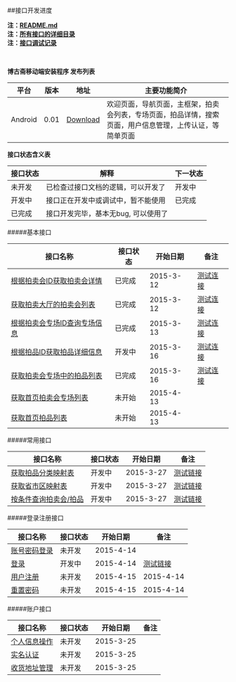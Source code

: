 ##接口开发进度 

**注：[README.md](README.md)**  
**注：[所有接口的详细目录](接口目录.md)**   
**注：[接口调试记录](接口调试记录.md)**  

<br/>

**博古斋移动端安装程序 发布列表**

| 平台 | 版本 | 地址 | 主要功能简介 |
|--------|-------|--------|----------|
| Android |0.01|[Download](http://pan.baidu.com/s/1bnfdAr1)|欢迎页面，导航页面，主框架，拍卖会列表，专场页面，拍品详情，搜索页面，用户信息管理，上传认证，等简单页面 |

**接口状态含义表**

| 接口状态 | 解释 | 下一状态 |
|--------|-------|--------|
| 未开发 | 已检查过接口文档的逻辑，可以开发了 | 开发中 |
| 开发中 | 接口正在开发中或调试中，暂不能使用 | 已完成 |
| 已完成 | 接口开发完毕，基本无bug, 可以使用了 |  |


#####基本接口

| 接口名称 | 接口状态 | 开始日期 | 备注 |
|---------|--------|---------|------------|
| [根据拍卖会ID获取拍卖会详情](首页/拍卖会信息相关接口.md#3) |已完成| 2015-3-12| [测试连接](http://115.231.94.51/tradingsys/phones/pMainAction!getAuctionList.htm?auctionMainStatus=1) |
| [获取拍卖大厅的拍卖会列表](首页/拍卖会信息相关接口.md#2) |已完成| 2015-3-12| [测试连接](http://115.231.94.51/tradingsys/phones/pMainAction!getAuctionMainById.htm?auctionMainId=138) |
| [根据拍卖会专场ID查询专场信息](首页/拍卖会信息相关接口.md#4) |已完成| 2015-3-13| [测试连接](http://115.231.94.51/tradingsys/phones/pSessionAction!getAuctionSessionById.htm?auctionSessionId=165) |
| [根据拍品ID获取拍品详细信息](首页/拍品信息相关接口.md#2) |开发中| 2015-3-16| [测试连接](http://test.shbgz.com/tradingsys/phones/pAuctionInfoAction!getAuctionInfoById.htm?auctionId=418587) |
| [获取拍卖会专场中的拍品列表](首页/拍品信息相关接口.md#3) |已完成| 2015-3-16| [测试连接](http://115.231.94.51/tradingsys/phones/pSessionAction!getAuctionInfoListBySessionId.htm?auctionSessionId=165) |
| [获取首页拍卖会专场列表](首页/拍卖会信息相关接口.md#1) |未开始| 2015-4-13| |
| [获取首页拍品列表](首页/拍品信息相关接口.md#1) |未开始| 2015-4-13| |

#####常用接口

| 接口名称 | 接口状态 | 开始日期 | 备注 |
|---------|--------|---------|------------|
| [获取拍品分类映射表](基本/常用列表获取.md#1) |开发中| 2015-3-27| [测试链接](http://test.shbgz.com/tradingsys/phones/pCommonAction!getAuctionTypeMap.htm)|
| [获取省市区映射表](基本/常用列表获取.md#2) |开发中| 2015-3-27|[测试链接](http://test.shbgz.com/tradingsys/phones/pCommonAction!getAddressZoneMap.htm)|
| [按条件查询拍卖会/拍品](查询/按条件查询拍品.md) |开发中| 2015-3-27|[测试链接](http://test.shbgz.com/tradingsys/phones/pAuctionInfoAction!searchAuction.htm?auctionMainId=144&auctionSeesionId=172)|

#####登录注册接口

| 接口名称 | 接口状态 | 开始日期 | 备注 |
|---------|--------|---------|------------|
| [账号密码登录](我/登录注册.md) |未开发| 2015-4-14| |
 [登录](我/登录注册.md#1) |开发中| 2015-4-14|[测试链接](http://test.shbgz.com/tradingsys/phones/pLoginAction!login.htm?mobile=18018910339&password=123456)| [获取手机验证码](我/登录注册.md#2) |开发中| 2015-4-14| 2015-4-14|[测试链接](http://test.shbgz.com/tradingsys/phones/pLoginAction!getMobileCheckCode.htm?mobile=18616701071)|
[用户注册](我/登录注册.md#3) |未开发| 2015-4-15| 2015-4-14|[测试链接](http://test.shbgz.com/tradingsys/phones/pLoginAction!register.htm?mobile=18018910339&password=123456&checkcode=23et)|
| [重置密码](我/登录注册.md￥) |未开发| 2015-4-15|2015-4-14|[测试链接](http://test.shbgz.com/tradingsys/phones/pLoginAction!resetPwd.htm?checkcode=3i67&password=123890)|

#####账户接口

| 接口名称 | 接口状态 | 开始日期 | 备注 |
|---------|--------|---------|------------|
| [个人信息操作](我/个人信息操作.md) |未开发| 2015-3-25| |
| [实名认证](我/实名认证.md) |未开发| 2015-3-25| |
| [收货地址管理](我/收货地址管理.md) |未开发| 2015-3-25| |


